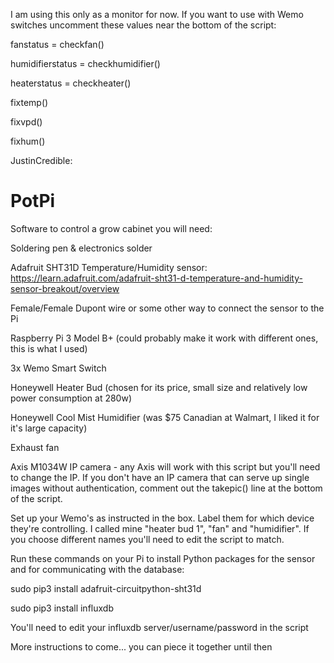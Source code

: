 I am using this only as a monitor for now. If you want to use with Wemo switches uncomment these values near the bottom of the script:

fanstatus = checkfan()

humidifierstatus = checkhumidifier()

heaterstatus = checkheater()

fixtemp()

fixvpd()

fixhum()



JustinCredible:
# PotPi
Software to control a grow cabinet
you will need:

Soldering pen & electronics solder

Adafruit SHT31D Temperature/Humidity sensor: https://learn.adafruit.com/adafruit-sht31-d-temperature-and-humidity-sensor-breakout/overview

Female/Female Dupont wire or some other way to connect the sensor to the Pi

Raspberry Pi 3 Model B+ (could probably make it work with different ones, this is what I used)

3x Wemo Smart Switch 

Honeywell Heater Bud (chosen for its price, small size and relatively low power consumption at 280w)

Honeywell Cool Mist Humidifier (was $75 Canadian at Walmart, I liked it for it's large capacity)

Exhaust fan


Axis M1034W IP camera - any Axis will work with this script but you'll need to change the IP. If you don't have an IP camera that can serve up single images without authentication, comment out the takepic() line at the bottom of the script. 


Set up your Wemo's as instructed in the box. Label them for which device they're controlling. I called mine "heater bud 1", "fan" and "humidifier". If you choose different names you'll need to edit the script to match.


Run these commands on your Pi to install Python packages for the sensor and for communicating with the database:

sudo pip3 install adafruit-circuitpython-sht31d

sudo pip3 install influxdb


You'll need to edit your influxdb server/username/password in the script

More instructions to come... you can piece it together until then
